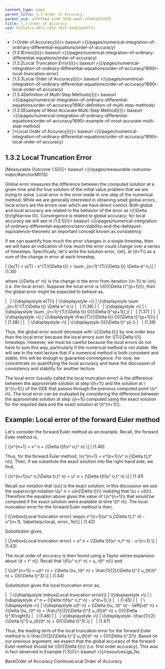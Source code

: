 ```yaml
---
content_type: page
parent_title: 1.3 Order of Accuracy
parent_uid: a3fbfbbd-e140-393b-aed5-af945a9316f9
title: 1.3 Order of Accuracy
uid: 6121a3ca-d8f1-c652-7821-6a952ea8ff2c
---
```


*   [<Order of Accuracy]({{< baseurl >}}/pages/numerical-integration-of-ordinary-differential-equations/order-of-accuracy)
*   [1.3.1Errors]({{< baseurl >}}/pages/numerical-integration-of-ordinary-differential-equations/order-of-accuracy)
*   [1.3.2Local Truncation Error]({{< baseurl >}}/pages/numerical-integration-of-ordinary-differential-equations/order-of-accuracy/1690r-local-truncation-error)
*   [1.3.3Local Order of Accuracy]({{< baseurl >}}/pages/numerical-integration-of-ordinary-differential-equations/order-of-accuracy/1690r-local-order-of-accuracy)
*   [1.3.4Definition of Multi-Step Methods]({{< baseurl >}}/pages/numerical-integration-of-ordinary-differential-equations/order-of-accuracy/1690r-definition-of-multi-step-methods)
*   [1.3.5Example of Most Accurate Multi-Step Method]({{< baseurl >}}/pages/numerical-integration-of-ordinary-differential-equations/order-of-accuracy/1690r-example-of-most-accurate-multi-step-method)
*   [\>Local Order of Accuracy]({{< baseurl >}}/pages/numerical-integration-of-ordinary-differential-equations/order-of-accuracy/1690r-local-order-of-accuracy)

1.3.2 Local Truncation Error
----------------------------

[Measurable Outcome 1.5]({{< baseurl >}}/pages/measurable-outcome-index/#anchorMO15)

Global error measures the difference between the computed solution at a given time and the true solution of the initial value problem that we are trying to solve. Local error is the error made in one step of the numerical method. While we are generally interested in obtaining small global errors, local errors are the errors over which we have direct control. Both global and local accuracy are related to the behavior of the error as \\({\\Delta t}\\rightarrow 0\\). Convergence is related to global accuracy; for local accuracy we will see in [1.5.1]({{< baseurl >}}/pages/numerical-integration-of-ordinary-differential-equations/zero-stability-and-the-dahlquist-equivalence-theorem) an important concept known as consistency.

If we can quantify how much the error changes in a single timestep, then we will have an indication of how much the error could change over a series of timesteps. Specifically, let's write the solution error, \\(e\\), at \\(t=T\\) as a sum of the change in error at each timestep,

| \\\[e(T) = u(T) - v^{T/{\\Delta t}} = \\sum \_{n=1}^{T/{\\Delta t}} \\Delta e^ n,\\\] | (1.35) 

where \\(\\Delta e^ n\\) is the change in the error from iteration \\(n-1\\) to \\(n\\) (i.e. the local error). Suppose the local error is \\(O({\\Delta t}^{p+1})\\), then the global error might be expected to behave as,

| &nbsp; | \\(\\displaystyle e(T)\\) | \\(\\displaystyle =\\) | \\(\\displaystyle \\sum \_{n=1}^{T/{\\Delta t}} \\Delta e^ n,\\) | &nbsp; | (1.36) |
| &nbsp; | \\(\\displaystyle =\\) | \\(\\displaystyle \\sum \_{n=1}^{T/{\\Delta t}} O({\\Delta t}^{p+1}),\\) | &nbsp; | (1.37) |
| &nbsp; | \\(\\displaystyle =\\) | \\(\\displaystyle \\frac{T}{{\\Delta t}} O({\\Delta t}^{p+1})\\) | &nbsp; | (1.38) |
| &nbsp; | \\(\\displaystyle =\\) | \\(\\displaystyle O({\\Delta t}^ p).\\) | &nbsp; | (1.39) 

Thus, the global error would decrease with \\({\\Delta t}\\) by one order less than the local error because the local errors sum for \\(T/{\\Delta t}\\) timesteps. However, we must be careful because the local errors do not have to sum this way, particularly if the numerical method is not stable. We will see in the next lecture that if a numerical method is both consistent and stable, this will be enough to guarantee convergence. For now, we concentrate on quantifying the local accuracy and leave the discussion of consistency and stability for another lecture.

The local error (usually called the local truncation error) is the difference between the approximate solution at step \\(n+1\\) and the solution at \\(t^{n+1}\\) of the ODE that passes through the previous computed point \\(v^ n\\). The local error can be evaluated by considering the difference between the approximate solution at step \\(n+1\\) computed using the exact solution for the required data and the exact solution at \\(t^{n+1}\\).

Example: Local error of the forward Euler method
------------------------------------------------

Let's consider the forward Euler method as an example. Recall, the forward Euler method is,

| \\\[v^{n+1} = v^ n + {\\Delta t}f(v^ n,t^ n).\\\] | (1.40) 

Thus, for the forward Euler method, \\(v^{n+1} = v^{n+1}(v^ n,{\\Delta t},t^ n)\\). Then, if we substitute the exact solution into the right-hand side, we find,

| \\\[v^{n+1}(u^ n,{\\Delta t},t^ n) = u^ n + {\\Delta t}f(u^ n,t^ n).\\\] | (1.41) 

Recall our notation that \\(u\\) is the exact solution; in this discussion we use the superscript notation \\(u^ n = u(n{\\Delta t})\\) realizing that \\(u = u(t)\\). Therefore the equation above gives the value of \\(v^{n+1}\\) that would be computed if the exact solution were available at time \\(t^ n\\). The local truncation error for the forward Euler method is then,

| \\\[\\mbox{Local truncation error} \\equiv v^{n+1}(u^ n,{\\Delta t},t^ n) - u^{n+1}. \\label{equ:local\_ error\_ fe}\\\] | (1.42) 

Substitution gives,

| \\\[\\mbox{Local truncation error} = u^ n + {\\Delta t}f(u^ n,t^ n) - u^{n+1}.\\\] | (1.43) 

The local order of accuracy is then found using a Taylor series expansion about \\(t = t^ n\\). Recall that \\(f(u^ n,t^ n) = u\_ t(t^ n)\\) and

| \\\[u(t^{n+1}) = u(t^ n) + {\\Delta t}u\_ t(t^ n) + \\frac{1}{2}{\\Delta t}^2 u\_{tt}(t^ n) + O({\\Delta t}^3).\\\] | (1.44) 

Substitution gives the local truncation error as,

| &nbsp; | \\(\\displaystyle \\mbox{Local truncation error}\\) | \\(\\displaystyle =\\) | \\(\\displaystyle u^ n + {\\Delta t}f(u^ n,t^ n) - u^{n+1},\\) | &nbsp; | (1.45) |
| &nbsp; | \\(\\displaystyle =\\) | \\(\\displaystyle u(t^ n) + {\\Delta t}u\_ t(t^ n) - \\left\[u(t^ n) + {\\Delta t}u\_ t(t^ n) + \\frac{1}{2}{\\Delta t}^2 u\_{tt}(t^ n) + O({\\Delta t}^3)\\right\]\\) | &nbsp; | (1.46) |
| &nbsp; | \\(\\displaystyle =\\) | \\(\\displaystyle -\\frac{1}{2}{\\Delta t}^2 u\_{tt}(t^ n) + O({\\Delta t}^3).\\) | &nbsp; | (1.47) 

Thus, the leading term of the local truncation error for the forward Euler method is \\(-\\frac{1}{2}{\\Delta t}^2 u\_{tt}(t^ n) = O({\\Delta t}^2)\\). Based on our previous argument, we expect that the global accuracy of the forward Euler method should be \\(O({\\Delta t})\\) (i.e. first order accuracy). This was in fact observed in Example [1.5]({{< baseurl >}}/resources/ga_fe).

BackOrder of Accuracy ContinueLocal Order of Accuracy